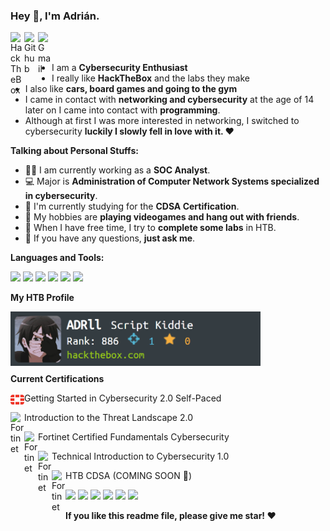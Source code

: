### Hey 👋, I'm Adrián.

<a href="https://app.hackthebox.com/profile/1910348">
  <img align="left" alt="HackTheBox" width="22px" src="https://cdn.jsdelivr.net/npm/simple-icons@13.11.0/icons/hackthebox.svg" />
</a>
<a href="https://github.com/Adrii-dll">
  <img align="left" alt="Github" width="22px" src="https://cdn.jsdelivr.net/npm/simple-icons@v3/icons/github.svg" />
</a>
<a href="mailto:adrife2002@gmail.com">
  <img align="left" alt="Gmail" width="22px" src="https://cdn.jsdelivr.net/npm/simple-icons@3.12.2/icons/gmail.svg" />
</a>

<br />
<br />

- I am a **Cybersecurity Enthusiast** 
- I really like **HackTheBox** and the labs they make
- I also like **cars, board games and going to the gym** 
- I came in contact with **networking and cybersecurity** at the age of 14 later on I came into contact with **programming**.
- Although at first I was more interested in networking, I switched to cybersecurity **luckily I slowly fell in love with it. ❤️**

**Talking about Personal Stuffs:**

- 👨‍🏛 I am currently working as a **SOC Analyst**.
- 💻 Major is **Administration of Computer Network Systems specialized in cybersecurity**.
- 🌱 I'm currently studying for the **CDSA Certification**. 
- 🤔 My hobbies are **playing videogames and hang out with friends**.
- 💼 When I have free time, I try to **complete some labs** in HTB.
- 💬 If you have any questions, **just ask me**.




**Languages and Tools:**  

<code><img height="25" src="https://cdn.jsdelivr.net/npm/simple-icons@3.12.2/icons/python.svg"></code>
<code><img height="25" src="https://cdn.jsdelivr.net/npm/simple-icons@13.11.0/icons/kalilinux.svg"></code>
<code><img height="25" src="https://cdn.jsdelivr.net/npm/simple-icons@13.11.0/icons/metasploit.svg"></code>
<code><img height="25" src="https://cdn.jsdelivr.net/npm/simple-icons@13.11.0/icons/wireshark.svg"></code>
<code><img height="25" src="https://cdn.jsdelivr.net/npm/simple-icons@13.11.0/icons/mysql.svg"></code>
<code><img height="25" src="https://www.svgrepo.com/show/342347/visual-studio-code.svg"></code>

**My HTB Profile**

<img align="left" href="https://app.hackthebox.com/profile/1910348" width="400" src="https://github.com/Adrii-dll/Adrii-dll/blob/main/badges/htb.png" alt="ADRll" />

<br />
<br />
<br />
<br />
<br />

**Current Certifications**

<a>Getting Started in Cybersecurity 2.0 Self-Paced</a>
<a href="https://www.credly.com/badges/ef4d18ca-6a4a-4973-b2b5-88b891ca0283/public_url">
  <img align="left" alt="Fortinet" width="22px" src="data:image/svg+xml,%3Csvg%20fill%3D%22%23EE3124%22%20role%3D%22img%22%20viewBox%3D%220%200%2024%2024%22%20xmlns%3D%22http%3A%2F%2Fwww.w3.org%2F2000%2Fsvg%22%3E%3Ctitle%3EFortinet%3C%2Ftitle%3E%3Cpath%20d%3D%22M0%209.785h6.788v4.454H0zm8.666-6.33h6.668v4.453H8.666zm0%2012.637h6.668v4.454H8.666zm8.522-6.307H24v4.454h-6.812zM2.792%203.455C1.372%203.814.265%205.404%200%207.425v.506h6.788V3.454zM0%2016.091v.554c.24%201.926%201.276%203.466%202.624%203.9h4.188v-4.454zm24-8.184v-.506c-.265-1.998-1.372-3.587-2.792-3.972h-4.02v4.454H24zM21.376%2020.57c1.324-.458%202.36-1.974%202.624-3.9v-.554h-6.812v4.454Z%22%2F%3E%3C%2Fsvg%3E" />
</a>

<a>Introduction to the Threat Landscape 2.0</a>
<a href="https://www.credly.com/badges/fc8acd25-04c1-4ffa-8418-4d8f2f11671a/public_url">
  <img align="left" alt="Fortinet" width="22px" src="https://cdn.jsdelivr.net/npm/simple-icons@13.11.0/icons/fortinet.svg" />
</a>

<a>Fortinet Certified Fundamentals Cybersecurity</a>
<a href="https://www.credly.com/badges/df5d3e7a-d524-4188-a083-3b8f7d62583c/public_url">
  <img align="left" alt="Fortinet" width="22px" src="https://cdn.jsdelivr.net/npm/simple-icons@13.11.0/icons/fortinet.svg" />
</a>

<a>Technical Introduction to Cybersecurity 1.0</a>
<a href="https://www.credly.com/badges/7ece0617-6dc6-46cf-9e03-ac43c8ced640/public_url">
  <img align="left" alt="Fortinet" width="22px" src="https://cdn.jsdelivr.net/npm/simple-icons@13.11.0/icons/fortinet.svg" />
</a>

<a>HTB CDSA (COMING SOON 🚧)</a>
<a href="">
  <img align="left" alt="Fortinet" width="22px" src="https://cdn.jsdelivr.net/npm/simple-icons@13.11.0/icons/hackthebox.svg" />
</a>


<code><img height="20" src="https://cdn.jsdelivr.net/npm/simple-icons@3.12.2/icons/github.svg"></code>
<code><img height="20" src="https://cdn.jsdelivr.net/npm/simple-icons@3.12.2/icons/google.svg"></code>
<code><img height="20" src="https://cdn.jsdelivr.net/npm/simple-icons@3.12.2/icons/stackoverflow.svg"></code>
<code><img height="20" src="https://cdn.jsdelivr.net/npm/simple-icons@3.12.2/icons/youtube.svg"></code>
<code><img height="20" src="https://cdn.jsdelivr.net/npm/simple-icons@3.12.2/icons/steam.svg"></code>
<code><img height="20" src="https://cdn.jsdelivr.net/npm/simple-icons@13.11.0/icons/hackthebox.svg"></code>


**If you like this readme file, please give me star! ❤️**
